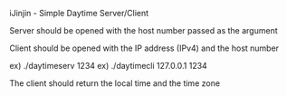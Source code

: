 iJinjin <Youngjin Jin> - Simple Daytime Server/Client

Server should be opened with the host number passed as the argument

Client should be opened with the IP address (IPv4) and the host number

ex) ./daytimeserv 1234
ex) ./daytimecli 127.0.0.1 1234

The client should return the local time and the time zone
